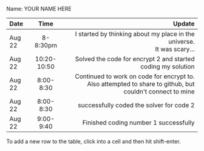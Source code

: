 Name: YOUR NAME HERE

| Date   |    Time     |                                                                                                    Update |
|:-------|:-----------:|----------------------------------------------------------------------------------------------------------:|
| Aug 22 |  8-8:30pm   |                                 I started by thinking about my place in the universe.<br/>It was scary... |
| Aug 22 | 10:20-10:50 |                                              Solved the code for encrypt 2 and started coding my solution |
| Aug 22 |  8:00-8:30  | Continued to work on code for encrypt to. Also attempted to share to github, but couldn't connect to mine |
| Aug 22 |  8:00-8:30  |                                                                  successfully coded the solver for code 2 |
| Aug 22 |  9:00-9:40  |                                                                     Finished coding number 1 successfully |


To add a new row to the table, click into a cell and then hit shift-enter.